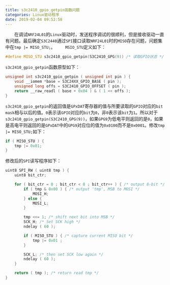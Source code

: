 ```yaml
---
title: s3c2410_gpio_getpin函数问题
categories: Linux驱动程序
date: 2019-02-04 09:52:58
---
```

&emsp;&emsp;在调试`NRF24L01`的`Linux`驱动时，发送程序调试的很顺利，但是接收驱动一直有问题。最后确定`S3C2440`通过`SPI`接口读取`NRF24L01`时的`MISO`存在问题，问题集中在`tmp |= MISO_STU;`。<!--more-->
&emsp;&emsp;`MSIO_STU`定义如下：

``` cpp
#define MISO_STU s3c2410_gpio_getpin(S3C2410_GPG(9)) /* 读取GPIO状态 */
```

`s3c2410_gpio_getpin`函数原型如下：

``` cpp
unsigned int s3c2410_gpio_getpin ( unsigned int pin ) {
    void __iomem *base = S3C24XX_GPIO_BASE ( pin );
    unsigned long offs = S3C2410_GPIO_OFFSET ( pin );
    return __raw_readl ( base + 0x04 ) & ( 1 << offs );
}
```

`s3c2410_gpio_getpin`的返回值是`GPxDAT`寄存器的值与所要读取的`GPIO`对应的`bit mask`相与以后的值。`0`表示该`GPIO`对应的`bit`为`0`，非`0`表示该`bit`为`1`。所以对于`s3c2410_gpio_getpin(S3C2410_GPG(9))`，如果`GPG9`为低电平则返回的是`0`，如果是高电平则返回的是`GPxDAT`中的`GPG9`对应位的值为`0x0100`而不是`0x0001`。修改`tmp |= MISO_STU;`如下：

``` cpp
if ( MISO_STU ) {
    tmp |= 0x01;
}
```

修改后的`SPI`读写程序如下：

``` cpp
uint8 SPI_RW ( uint8 tmp ) {
    uint8 bit_ctr;

    for ( bit_ctr = 0 ; bit_ctr < 8 ; bit_ctr++ ) { /* output 8-bit */
        if ( tmp & 0x80 ) { /* output 'tmp', MSB to MOSI */
            MOSI_H;
        } else {
            MOSI_L;
        }

        tmp <<= 1; /* shift next bit into MSB */
        SCK_H; /* Set SCK high */
        ndelay ( 60 );

        if ( MISO_STU ) { /* capture current MISO bit */
            tmp |= 0x01 ;
        }

        SCK_L; /* then set SCK low again */
        ndelay ( 60 );
    }

    return ( tmp ); /* return read tmp */
}
```